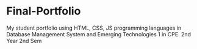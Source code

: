 # Final-Portfolio
My student portfolio using HTML, CSS, JS programming languages in Database Management System and Emerging Technologies 1 in CPE. 2nd Year 2nd Sem
